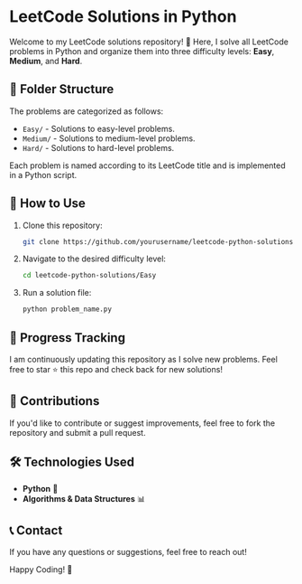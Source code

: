# LeetCode Solutions in Python

Welcome to my LeetCode solutions repository! 🚀 Here, I solve all LeetCode problems in Python and organize them into three difficulty levels: **Easy**, **Medium**, and **Hard**.

## 📂 Folder Structure
The problems are categorized as follows:
- `Easy/` - Solutions to easy-level problems.
- `Medium/` - Solutions to medium-level problems.
- `Hard/` - Solutions to hard-level problems.

Each problem is named according to its LeetCode title and is implemented in a Python script.

## 🔧 How to Use
1. Clone this repository:
   ```bash
   git clone https://github.com/yourusername/leetcode-python-solutions.git
   ```
2. Navigate to the desired difficulty level:
   ```bash
   cd leetcode-python-solutions/Easy
   ```
3. Run a solution file:
   ```bash
   python problem_name.py
   ```

## 📌 Progress Tracking
I am continuously updating this repository as I solve new problems. Feel free to star ⭐ this repo and check back for new solutions!

## 🤝 Contributions
If you'd like to contribute or suggest improvements, feel free to fork the repository and submit a pull request.

## 🛠 Technologies Used
- **Python** 🐍
- **Algorithms & Data Structures** 📊

## 📞 Contact
If you have any questions or suggestions, feel free to reach out!

Happy Coding! 🎯

